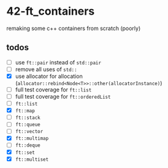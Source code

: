 # 42-ft_containers
remaking some c++ containers from scratch (poorly)

## todos
 - [ ] use `ft::pair` instead of `std::pair`
 - [ ] remove all uses of `std::`
 - [X] use allocator for allocation (`allocator::rebind<Node<T>>::other(allocatorInstance)`)
 - [ ] full test coverage for `ft::list`
 - [ ] full test coverage for `ft::orderedList`
 - [ ] `ft::list`
 - [X] `ft::map`
 - [ ] `ft::stack`
 - [ ] `ft::queue`
 - [ ] `ft::vector`
 - [X] `ft::multimap`
 - [ ] `ft::deque`
 - [X] `ft::set`
 - [X] `ft::multiset`
